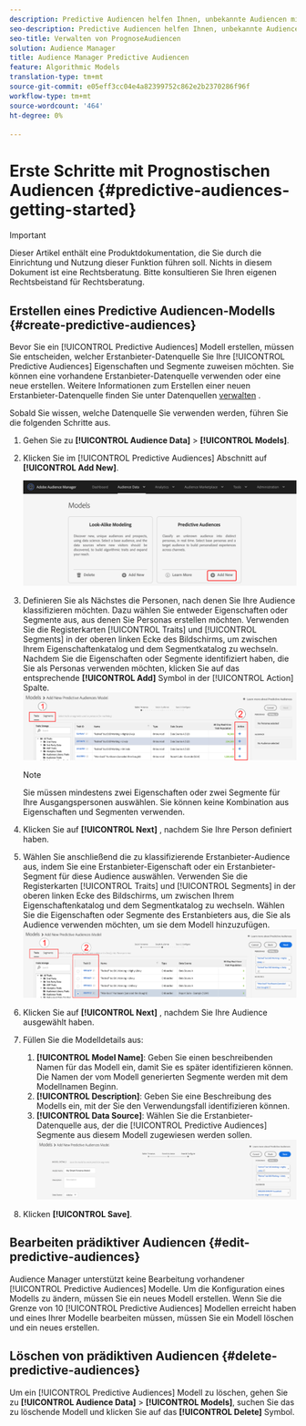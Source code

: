 ```yaml
---
description: Predictive Audiencen helfen Ihnen, unbekannte Audiencen mithilfe der Datenwissenschaft in Echtzeit in verschiedene Personengruppen zu klassifizieren.
seo-description: Predictive Audiencen helfen Ihnen, unbekannte Audiencen mithilfe der Datenwissenschaft in Echtzeit in verschiedene Personengruppen zu klassifizieren.
seo-title: Verwalten von PrognoseAudiencen
solution: Audience Manager
title: Audience Manager Predictive Audiencen
feature: Algorithmic Models
translation-type: tm+mt
source-git-commit: e05eff3cc04e4a82399752c862e2b2370286f96f
workflow-type: tm+mt
source-wordcount: '464'
ht-degree: 0%

---
```



# Erste Schritte mit Prognostischen Audiencen {#predictive-audiences-getting-started}

>[!IMPORTANT]
>Dieser Artikel enthält eine Produktdokumentation, die Sie durch die Einrichtung und Nutzung dieser Funktion führen soll. Nichts in diesem Dokument ist eine Rechtsberatung. Bitte konsultieren Sie Ihren eigenen Rechtsbeistand für Rechtsberatung.

## Erstellen eines Predictive Audiencen-Modells {#create-predictive-audiences}

Bevor Sie ein [!UICONTROL Predictive Audiences] Modell erstellen, müssen Sie entscheiden, welcher Erstanbieter-Datenquelle Sie Ihre [!UICONTROL Predictive Audiences] Eigenschaften und Segmente zuweisen möchten. Sie können eine vorhandene Erstanbieter-Datenquelle verwenden oder eine neue erstellen. Weitere Informationen zum Erstellen einer neuen Erstanbieter-Datenquelle finden Sie unter Datenquellen [verwalten](https://docs.adobe.com/content/help/en/audience-manager/user-guide/features/data-sources/manage-datasources.html) .

Sobald Sie wissen, welche Datenquelle Sie verwenden werden, führen Sie die folgenden Schritte aus.

1. Gehen Sie zu **[!UICONTROL Audience Data]** > **[!UICONTROL Models]**.
1. Klicken Sie im [!UICONTROL Predictive Audiences] Abschnitt auf **[!UICONTROL Add New]**.

   ![smart-persona-add](assets/predictive-audiences-add.png)

1. Definieren Sie als Nächstes die Personen, nach denen Sie Ihre Audience klassifizieren möchten. Dazu wählen Sie entweder Eigenschaften oder Segmente aus, aus denen Sie Personas erstellen möchten. Verwenden Sie die Registerkarten [!UICONTROL Traits] und [!UICONTROL Segments] in der oberen linken Ecke des Bildschirms, um zwischen Ihrem Eigenschaftenkatalog und dem Segmentkatalog zu wechseln. Nachdem Sie die Eigenschaften oder Segmente identifiziert haben, die Sie als Personas verwenden möchten, klicken Sie auf das entsprechende **[!UICONTROL Add]** Symbol in der [!UICONTROL Action] Spalte.
   ![smart-persona-select-personas](assets/predictive-audiences-persona.png)
   >[!NOTE]
   >Sie müssen mindestens zwei Eigenschaften oder zwei Segmente für Ihre Ausgangspersonen auswählen. Sie können keine Kombination aus Eigenschaften und Segmenten verwenden.
1. Klicken Sie auf **[!UICONTROL Next]** , nachdem Sie Ihre Person definiert haben.
1. Wählen Sie anschließend die zu klassifizierende Erstanbieter-Audience aus, indem Sie eine Erstanbieter-Eigenschaft oder ein Erstanbieter-Segment für diese Audience auswählen. Verwenden Sie die Registerkarten [!UICONTROL Traits] und [!UICONTROL Segments] in der oberen linken Ecke des Bildschirms, um zwischen Ihrem Eigenschaftenkatalog und dem Segmentkatalog zu wechseln. Wählen Sie die Eigenschaften oder Segmente des Erstanbieters aus, die Sie als Audience verwenden möchten, um sie dem Modell hinzuzufügen.
   ![smart-persona-select-Audience](assets/predictive-audiences-audience.png)
1. Klicken Sie auf **[!UICONTROL Next]** , nachdem Sie Ihre Audience ausgewählt haben.
1. Füllen Sie die Modelldetails aus:
   1. **[!UICONTROL Model Name]**: Geben Sie einen beschreibenden Namen für das Modell ein, damit Sie es später identifizieren können. Die Namen der vom Modell generierten Segmente werden mit dem Modellnamen Beginn.
   2. **[!UICONTROL Description]**: Geben Sie eine Beschreibung des Modells ein, mit der Sie den Verwendungsfall identifizieren können.
   3. **[!UICONTROL Data Source]**: Wählen Sie die Erstanbieter-Datenquelle aus, der die [!UICONTROL Predictive Audiences] Segmente aus diesem Modell zugewiesen werden sollen.
      ![Predictive-Audiencen-save](assets/predictive-audiences-save.png)
1. Klicken **[!UICONTROL Save]**.

## Bearbeiten prädiktiver Audiencen {#edit-predictive-audiences}

Audience Manager unterstützt keine Bearbeitung vorhandener [!UICONTROL Predictive Audiences] Modelle. Um die Konfiguration eines Modells zu ändern, müssen Sie ein neues Modell erstellen. Wenn Sie die Grenze von 10 [!UICONTROL Predictive Audiences] Modellen erreicht haben und eines Ihrer Modelle bearbeiten müssen, müssen Sie ein Modell löschen und ein neues erstellen.

## Löschen von prädiktiven Audiencen {#delete-predictive-audiences}

Um ein [!UICONTROL Predictive Audiences] Modell zu löschen, gehen Sie zu **[!UICONTROL Audience Data]** > **[!UICONTROL Models]**, suchen Sie das zu löschende Modell und klicken Sie auf das **[!UICONTROL Delete]** Symbol.
